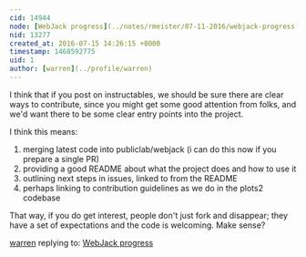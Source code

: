 ```yaml
---
cid: 14944
node: [WebJack progress](../notes/rmeister/07-11-2016/webjack-progress)
nid: 13277
created_at: 2016-07-15 14:26:15 +0000
timestamp: 1468592775
uid: 1
author: [warren](../profile/warren)
---
```


I think that if you post on instructables, we should be sure there are clear ways to contribute, since you might get some good attention from folks, and we'd want there to be some clear entry points into the project. 

I think this means:

1. merging latest code into publiclab/webjack (i can do this now if you prepare a single PR)
2. providing a good README about what the project does and how to use it
3. outlining next steps in issues, linked to from the README
4. perhaps linking to contribution guidelines as we do in the plots2 codebase

That way, if you do get interest, people don't just fork and disappear; they have a set of expectations and the code is welcoming. Make sense?

[warren](../profile/warren) replying to: [WebJack progress](../notes/rmeister/07-11-2016/webjack-progress)

